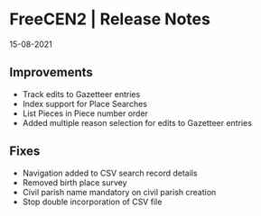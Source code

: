 __FreeCEN2 | Release Notes__
  =======================
  15-08-2021


  __Improvements__
  ----------------

  * Track edits to Gazetteer entries
  * Index support for Place Searches
  * List Pieces in Piece number order
  * Added multiple reason selection for edits to Gazetteer entries


  __Fixes__
  ---------

  * Navigation added to CSV search record details
  * Removed birth place survey
  * Civil parish name mandatory on civil parish creation
  * Stop double incorporation of CSV file
  

